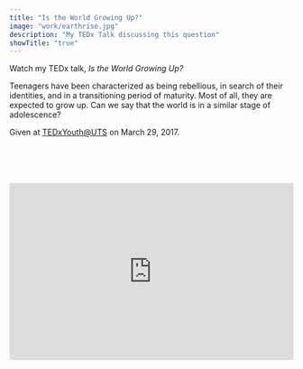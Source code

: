 ```yaml
---
title: "Is the World Growing Up?"
image: "work/earthrise.jpg"
description: "My TEDx Talk discussing this question"
showTitle: "true"
---
```


Watch my TEDx talk, _Is the World Growing Up?_

Teenagers have been characterized as being rebellious, in search of their identities, and in a transitioning period of maturity. Most of all, they are expected to grow up. Can we say that the world is in a similar stage of adolescence?

Given at [TEDxYouth@UTS](https://www.ted.com/tedx/events/21762 "TEDxYouth@UTS Event") on March 29, 2017.  
&nbsp;  
&nbsp;  
&nbsp;  
&nbsp;  

<div style="position:relative;padding-bottom:56.25%;padding-top:30px;height:0;overflow:hidden;">
  <iframe style="position:absolute;top:0;left:0;width:100%;height:100%;" src="https://www.youtube.com/embed/1aHLtyXbEf8" parameters="rel=0&modestbranding=1&autohide=1" frameborder="0" allow="accelerometer; autoplay; encrypted-media; gyroscope; picture-in-picture" allowfullscreen></iframe>
</div>
&nbsp;  
&nbsp;  
&nbsp;  
&nbsp;  
